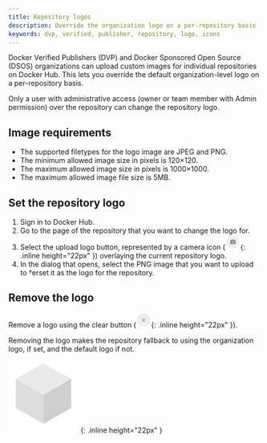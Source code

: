 ```yaml
---
title: Repository logos
description: Override the organization logo on a per-repository basis
keywords: dvp, verified, publisher, repository, logo, icons
---
```


Docker Verified Publishers (DVP) and Docker Sponsored Open Source (DSOS)
organizations can upload custom images for individual repositories on Docker Hub.
This lets you override the default organization-level logo on a per-repository basis.

Only a user with administrative access (owner or team member with Admin permission)
over the repository can change the repository logo.

## Image requirements

- The supported filetypes for the logo image are JPEG and PNG.
- The minimum allowed image size in pixels is 120×120.
- The maximum allowed image size in pixels is 1000×1000.
- The maximum allowed image file size is 5MB.

## Set the repository logo

1. Sign in to Docker Hub.
2. Go to the page of the repository that you want to change the logo for.
3. Select the upload logo button, represented by a camera icon
   (![Camera icon](./images/upload_logo_sm.png){: .inline height="22px" })
   overlaying the current repository logo.
4. In the dialog that opens, select the PNG image that you want to upload to
    †erset it as the logo for the repository.

## Remove the logo

Remove a logo using the clear button (![Clear button](../images/clear_logo_sm.png){: .inline height="22px" }).

Removing the logo makes the repository fallback to using the organization logo, if set, and the default logo if not.

![Default logo which is a 3D grey cube](./images/default_logo_sm.png){: .inline height="22px" }
